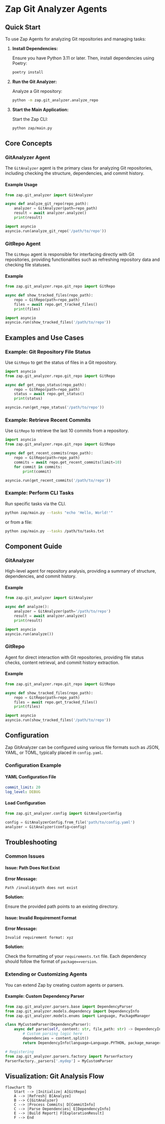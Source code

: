# Zap Git Analyzer Agents

## Quick Start

To use Zap Agents for analyzing Git repositories and managing tasks:

1. **Install Dependencies:**

   Ensure you have Python 3.11 or later. Then, install dependencies using Poetry:

   ```sh
   poetry install
   ```

2. **Run the Git Analyzer:**

   Analyze a Git repository:

   ```sh
   python -m zap.git_analyzer.analyze_repo
   ```

3. **Start the Main Application:**

   Start the Zap CLI:

   ```sh
   python zap/main.py
   ```

## Core Concepts

### GitAnalyzer Agent

The `GitAnalyzer` agent is the primary class for analyzing Git repositories, including checking the structure, dependencies, and commit history.

#### Example Usage

```python
from zap.git_analyzer import GitAnalyzer

async def analyze_git_repo(repo_path):
    analyzer = GitAnalyzer(path=repo_path)
    result = await analyzer.analyze()
    print(result)

import asyncio
asyncio.run(analyze_git_repo('/path/to/repo'))
```

### GitRepo Agent

The `GitRepo` agent is responsible for interfacing directly with Git repositories, providing functionalities such as refreshing repository data and checking file statuses.

#### Example

```python
from zap.git_analyzer.repo.git_repo import GitRepo

async def show_tracked_files(repo_path):
    repo = GitRepo(path=repo_path)
    files = await repo.get_tracked_files()
    print(files)

import asyncio
asyncio.run(show_tracked_files('/path/to/repo'))
```

## Examples and Use Cases

### Example: Git Repository File Status

Use `GitRepo` to get the status of files in a Git repository.

```python
import asyncio
from zap.git_analyzer.repo.git_repo import GitRepo

async def get_repo_status(repo_path):
    repo = GitRepo(path=repo_path)
    status = await repo.get_status()
    print(status)

asyncio.run(get_repo_status('/path/to/repo'))
```

### Example: Retrieve Recent Commits

Use `GitRepo` to retrieve the last 10 commits from a repository.

```python
import asyncio
from zap.git_analyzer.repo.git_repo import GitRepo

async def get_recent_commits(repo_path):
    repo = GitRepo(path=repo_path)
    commits = await repo.get_recent_commits(limit=10)
    for commit in commits:
        print(commit)

asyncio.run(get_recent_commits('/path/to/repo'))
```

### Example: Perform CLI Tasks

Run specific tasks via the CLI.

```sh
python zap/main.py --tasks "echo 'Hello, World!'"
```

or from a file:

```sh
python zap/main.py --tasks /path/to/tasks.txt
```

## Component Guide

### GitAnalyzer

High-level agent for repository analysis, providing a summary of structure, dependencies, and commit history.

#### Example

```python
from zap.git_analyzer import GitAnalyzer

async def analyze():
    analyzer = GitAnalyzer(path='/path/to/repo')
    result = await analyzer.analyze()
    print(result)

import asyncio
asyncio.run(analyze())
```

### GitRepo

Agent for direct interaction with Git repositories, providing file status checks, content retrieval, and commit history extraction.

#### Example

```python
from zap.git_analyzer.repo.git_repo import GitRepo

async def show_tracked_files(repo_path):
    repo = GitRepo(path=repo_path)
    files = await repo.get_tracked_files()
    print(files)

import asyncio
asyncio.run(show_tracked_files('/path/to/repo'))
```

## Configuration

Zap GitAnalyzer can be configured using various file formats such as JSON, YAML, or TOML, typically placed in `config.yaml`.

### Configuration Example

#### YAML Configuration File

```yaml
commit_limit: 20
log_level: DEBUG
```

#### Load Configuration

```python
from zap.git_analyzer.config import GitAnalyzerConfig

config = GitAnalyzerConfig.from_file('path/to/config.yaml')
analyzer = GitAnalyzer(config=config)
```

## Troubleshooting

### Common Issues

#### Issue: Path Does Not Exist

**Error Message:**

```plaintext
Path /invalid/path does not exist
```

**Solution:**

Ensure the provided path points to an existing directory.

#### Issue: Invalid Requirement Format

**Error Message:**

```plaintext
Invalid requirement format: xyz
```

**Solution:**

Check the formatting of your `requirements.txt` file. Each dependency should follow the format of `package==version`.

### Extending or Customizing Agents

You can extend Zap by creating custom agents or parsers.

#### Example: Custom Dependency Parser

```python
from zap.git_analyzer.parsers.base import DependencyParser
from zap.git_analyzer.models.dependency import DependencyInfo
from zap.git_analyzer.models.enums import Language, PackageManager

class MyCustomParser(DependencyParser):
    async def parse(self, content: str, file_path: str) -> DependencyInfo:
        # Custom parsing logic here
        dependencies = content.split()
        return DependencyInfo(language=Language.PYTHON, package_manager=PackageManager.PIP, dependencies=dependencies)

# Registering
from zap.git_analyzer.parsers.factory import ParserFactory
ParserFactory._parsers['.mydep'] = MyCustomParser
```

## Visualization: Git Analysis Flow

```mermaid
flowchart TD
    Start --> |Initialize| A[GitRepo]
    A --> |Refresh| B[Analyze]
    B --> C{GitAnalyzer}
    C --> |Process Commits| D[CommitInfo]
    C --> |Parse Dependencies| E[DependencyInfo]
    E --> |Build Report| F[ExplorationResult]
    F --> End
```